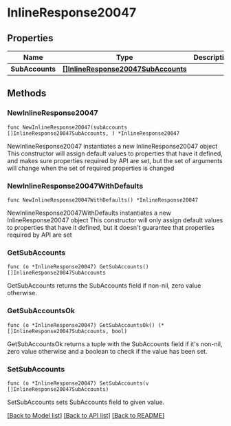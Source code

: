# InlineResponse20047

## Properties

Name | Type | Description | Notes
------------ | ------------- | ------------- | -------------
**SubAccounts** | [**[]InlineResponse20047SubAccounts**](InlineResponse20047SubAccounts.md) |  | 

## Methods

### NewInlineResponse20047

`func NewInlineResponse20047(subAccounts []InlineResponse20047SubAccounts, ) *InlineResponse20047`

NewInlineResponse20047 instantiates a new InlineResponse20047 object
This constructor will assign default values to properties that have it defined,
and makes sure properties required by API are set, but the set of arguments
will change when the set of required properties is changed

### NewInlineResponse20047WithDefaults

`func NewInlineResponse20047WithDefaults() *InlineResponse20047`

NewInlineResponse20047WithDefaults instantiates a new InlineResponse20047 object
This constructor will only assign default values to properties that have it defined,
but it doesn't guarantee that properties required by API are set

### GetSubAccounts

`func (o *InlineResponse20047) GetSubAccounts() []InlineResponse20047SubAccounts`

GetSubAccounts returns the SubAccounts field if non-nil, zero value otherwise.

### GetSubAccountsOk

`func (o *InlineResponse20047) GetSubAccountsOk() (*[]InlineResponse20047SubAccounts, bool)`

GetSubAccountsOk returns a tuple with the SubAccounts field if it's non-nil, zero value otherwise
and a boolean to check if the value has been set.

### SetSubAccounts

`func (o *InlineResponse20047) SetSubAccounts(v []InlineResponse20047SubAccounts)`

SetSubAccounts sets SubAccounts field to given value.



[[Back to Model list]](../README.md#documentation-for-models) [[Back to API list]](../README.md#documentation-for-api-endpoints) [[Back to README]](../README.md)


